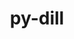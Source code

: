 ---
title: "py-dill"
layout: cache
categories: [package, develop-2023-08-20]
meta: {"versions": ["0.3.6"], "compilers": ["gcc@=11.1.0", "gcc@=11.3.0", "gcc@=7.5.0", "oneapi@=2023.2.0"], "oss": ["ubuntu18.04", "ubuntu20.04", "ubuntu22.04"], "platforms": ["linux"], "targets": ["ppc64le", "x86_64", "x86_64_v3"], "stacks": ["e4s", "e4s-oneapi", "e4s-power", "ml-linux-x86_64-cpu", "ml-linux-x86_64-cuda", "ml-linux-x86_64-rocm", "radiuss", "root"], "num_specs": 6, "num_specs_by_stack": {"radiuss": 2, "root": 6, "e4s-power": 1, "e4s-oneapi": 1, "e4s": 1, "ml-linux-x86_64-rocm": 1, "ml-linux-x86_64-cpu": 1, "ml-linux-x86_64-cuda": 1}}
spec_details: [{"hash": "6ya46tt67d2bmmbqv5bqid2rpp6wzkyt", "compiler": "gcc@=7.5.0", "versions": ["0.3.6"], "os": "ubuntu18.04", "platform": "linux", "target": "x86_64_v3", "variants": ["build_system=python_pip", "patches=daf79b1"], "stacks": ["radiuss", "root"], "size": "-", "tarball": "https://binaries.spack.io/develop-2023-08-20/build_cache/linux-ubuntu18.04-x86_64_v3/gcc-7.5.0/py-dill-0.3.6/linux-ubuntu18.04-x86_64_v3-gcc-7.5.0-py-dill-0.3.6-6ya46tt67d2bmmbqv5bqid2rpp6wzkyt.spack"}, {"hash": "4xt2f24gasjpeje74xz7jky5p5kahn4f", "compiler": "gcc@=7.5.0", "versions": ["0.3.6"], "os": "ubuntu18.04", "platform": "linux", "target": "x86_64_v3", "variants": ["build_system=python_pip", "patches=daf79b1"], "stacks": ["radiuss", "root"], "size": "-", "tarball": "https://binaries.spack.io/develop-2023-08-20/build_cache/linux-ubuntu18.04-x86_64_v3/gcc-7.5.0/py-dill-0.3.6/linux-ubuntu18.04-x86_64_v3-gcc-7.5.0-py-dill-0.3.6-4xt2f24gasjpeje74xz7jky5p5kahn4f.spack"}, {"hash": "bkpqqkygl5fhj6qfh2s6n2kwcddmdyg2", "compiler": "gcc@=11.1.0", "versions": ["0.3.6"], "os": "ubuntu20.04", "platform": "linux", "target": "ppc64le", "variants": ["build_system=python_pip", "patches=daf79b1"], "stacks": ["root", "e4s-power"], "size": "-", "tarball": "https://binaries.spack.io/develop-2023-08-20/build_cache/linux-ubuntu20.04-ppc64le/gcc-11.1.0/py-dill-0.3.6/linux-ubuntu20.04-ppc64le-gcc-11.1.0-py-dill-0.3.6-bkpqqkygl5fhj6qfh2s6n2kwcddmdyg2.spack"}, {"hash": "u7twyggmlvdw7tqz37ldswctckzgdyoj", "compiler": "oneapi@=2023.2.0", "versions": ["0.3.6"], "os": "ubuntu20.04", "platform": "linux", "target": "x86_64", "variants": ["build_system=python_pip", "patches=daf79b1"], "stacks": ["root", "e4s-oneapi"], "size": "-", "tarball": "https://binaries.spack.io/develop-2023-08-20/build_cache/linux-ubuntu20.04-x86_64/oneapi-2023.2.0/py-dill-0.3.6/linux-ubuntu20.04-x86_64-oneapi-2023.2.0-py-dill-0.3.6-u7twyggmlvdw7tqz37ldswctckzgdyoj.spack"}, {"hash": "tiiw4pawq3ns7cmbhykon4pk54evwaoz", "compiler": "gcc@=11.1.0", "versions": ["0.3.6"], "os": "ubuntu20.04", "platform": "linux", "target": "x86_64_v3", "variants": ["build_system=python_pip", "patches=daf79b1"], "stacks": ["e4s", "root"], "size": "-", "tarball": "https://binaries.spack.io/develop-2023-08-20/build_cache/linux-ubuntu20.04-x86_64_v3/gcc-11.1.0/py-dill-0.3.6/linux-ubuntu20.04-x86_64_v3-gcc-11.1.0-py-dill-0.3.6-tiiw4pawq3ns7cmbhykon4pk54evwaoz.spack"}, {"hash": "fq7gukbt34qi6mbb4k4v4vb7gdlrj2rj", "compiler": "gcc@=11.3.0", "versions": ["0.3.6"], "os": "ubuntu22.04", "platform": "linux", "target": "x86_64_v3", "variants": ["build_system=python_pip", "patches=daf79b1"], "stacks": ["ml-linux-x86_64-rocm", "ml-linux-x86_64-cpu", "root", "ml-linux-x86_64-cuda"], "size": "-", "tarball": "https://binaries.spack.io/develop-2023-08-20/build_cache/linux-ubuntu22.04-x86_64_v3/gcc-11.3.0/py-dill-0.3.6/linux-ubuntu22.04-x86_64_v3-gcc-11.3.0-py-dill-0.3.6-fq7gukbt34qi6mbb4k4v4vb7gdlrj2rj.spack"}]
---